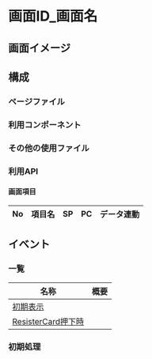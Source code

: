 # 画面ID_画面名

## 画面イメージ

## 構成

### ページファイル

### 利用コンポーネント

### その他の使用ファイル

### 利用API

#### 画面項目
| No | 項目名 | SP | PC | データ連動 |
| -- | -- | -- | -- | -- |

## イベント

### 一覧
| 名称 | 概要 |
| -- | -- |
| [初期表示](#初期処理) |  |
| [ResisterCard押下時](#ResisterCard押下時) |  |

### 初期処理
